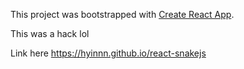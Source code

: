 This project was bootstrapped with [Create React App](https://github.com/facebook/create-react-app).

This was a hack lol

Link here
https://hyinnn.github.io/react-snakejs
